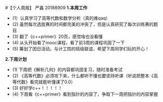 #【个人周报】 严鑫 20188909
**1.本周工作**
 
- (1）认真学习了高等代数和数学分析（真的难qaq）
- (2)  虽然每次选拔赛的时间都完美的冲突了，但是认真研究了每次训练赛的题目
- (3)  翻了《c++primer》20页，感觉啥也没看懂
- (4) 从头开始看了mooc课程，看了前3周的课程巩固了一下
- (5) 筹划了团日活动，与计工院的班级联谊，希望下周同学们玩的开心！

**2.下周计划**

- (1) 下周把《解析几何》的内容都巩固复习，随时准备考试
- (2) 《高等代数》必须攻下来，什么都听不懂也要坚持听课（听说把整本《高等代数》看完就能听懂课了0.0）
- (3) 好好学c++！！！！！
- (4) 下周看《c++primer》看到指针的内容了，争取下一周把指针的内容掌握
